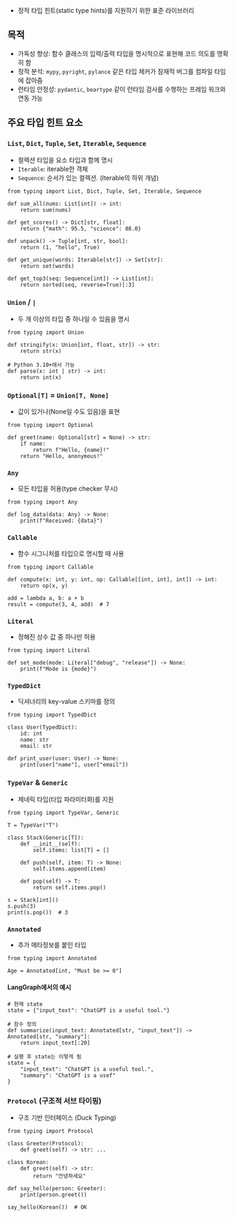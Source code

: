 - 정적 타입 힌트(static type hints)를 지원하기 위한 표준 라이브러리


## 목적
- 가독성 향상: 함수 클래스의 입력/출력 타입을 명시적으로 표현해 코드 의도를 명확히 함
- 정적 분석: `mypy`, `pyright`, `pylance` 같은 타입 체커가 잠재적 버그를 컴파일 타임에 잡아줌
- 런타임 안정성: `pydantic`, `beartype` 같이 런타임 검사를 수행하는 프레임 워크와 연동 가능


## 주요 타입 힌트 요소

### `List`, `Dict`, `Tuple`, `Set`, `Iterable`, `Sequence`
- 컬렉션 타입을 요소 타입과 함께 명시
- `Iterable`:  iterable한 객체
- `Sequence`: 순서가 있는 컬렉션. (Iterable의 하위 개념)
```
from typing import List, Dict, Tuple, Set, Iterable, Sequence

def sum_all(nums: List[int]) -> int:
    return sum(nums)

def get_scores() -> Dict[str, float]:
    return {"math": 95.5, "science": 88.0}

def unpack() -> Tuple[int, str, bool]:
    return (1, "hello", True)

def get_unique(words: Iterable[str]) -> Set[str]:
    return set(words)

def get_top3(seq: Sequence[int]) -> List[int]:
    return sorted(seq, reverse=True)[:3]
```

### `Union` / `|`
- 두 개 이상의 타입 중 하나일 수 있음을 명시

```
from typing import Union

def stringify(x: Union[int, float, str]) -> str:
    return str(x)

# Python 3.10+에서 가능
def parse(x: int | str) -> int:
    return int(x)
```

### `Optional[T]` = `Union[T, None]`
- 값이 있거나(None일 수도 있음)을 표현

```
from typing import Optional

def greet(name: Optional[str] = None) -> str:
    if name:
        return f"Hello, {name}!"
    return "Hello, anonymous!"
```

### `Any`
- 모든 타입을 허용(type checker 무시)
```
from typing import Any

def log_data(data: Any) -> None:
    print(f"Received: {data}")
```


### `Callable`
- 함수 시그니처를 타입으로 명시할 때 사용
```
from typing import Callable

def compute(x: int, y: int, op: Callable[[int, int], int]) -> int:
    return op(x, y)

add = lambda a, b: a + b
result = compute(3, 4, add)  # 7
```


### `Literal`
- 정해진 상수 값 중 하나만 허용

```
from typing import Literal

def set_mode(mode: Literal["debug", "release"]) -> None:
    print(f"Mode is {mode}")

```

### `TypedDict`

- 딕셔너리의 key-value 스키마를 정의

```
from typing import TypedDict

class User(TypedDict):
    id: int
    name: str
    email: str

def print_user(user: User) -> None:
    print(user["name"], user["email"])

```

### `TypeVar` & `Generic`

- 제네릭 타입(타입 파라미터화)를 지원

```
from typing import TypeVar, Generic

T = TypeVar("T")

class Stack(Generic[T]):
    def __init__(self):
        self.items: list[T] = []

    def push(self, item: T) -> None:
        self.items.append(item)

    def pop(self) -> T:
        return self.items.pop()

s = Stack[int]()
s.push(3)
print(s.pop())  # 3

```

### `Annotated`

- 추가 메타정보를 붙인 타입
```
from typing import Annotated

Age = Annotated[int, "Must be >= 0"]
```
#### **LangGraph에서의 예시**
```
# 현재 state
state = {"input_text": "ChatGPT is a useful tool."}

# 함수 정의
def summarize(input_text: Annotated[str, "input_text"]) -> Annotated[str, "summary"]:
    return input_text[:20]

# 실행 후 state는 이렇게 됨
state = {
    "input_text": "ChatGPT is a useful tool.",
    "summary": "ChatGPT is a usef"
}
```

### `Protocol` (구조적 서브 타이핑)

- 구조 기반 인터페이스 (Duck Typing)

```
from typing import Protocol

class Greeter(Protocol):
    def greet(self) -> str: ...

class Korean:
    def greet(self) -> str:
        return "안녕하세요"

def say_hello(person: Greeter):
    print(person.greet())

say_hello(Korean())  # OK
```

